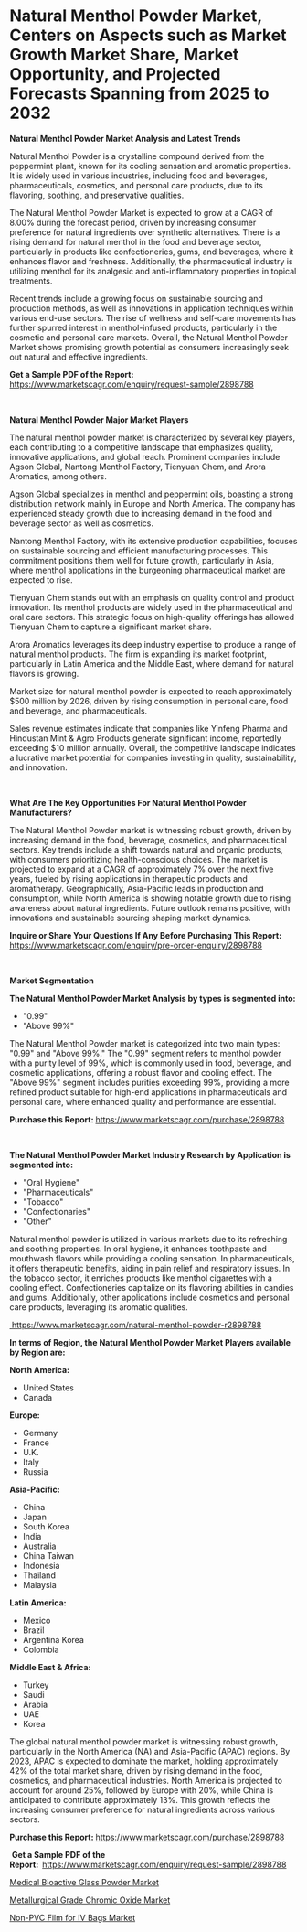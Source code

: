 <p><h1>Natural Menthol Powder Market, Centers on Aspects such as Market Growth Market Share, Market Opportunity, and Projected Forecasts Spanning from 2025 to 2032</h1></p><p><strong>Natural Menthol Powder Market Analysis and Latest Trends</strong></p>
<p><p>Natural Menthol Powder is a crystalline compound derived from the peppermint plant, known for its cooling sensation and aromatic properties. It is widely used in various industries, including food and beverages, pharmaceuticals, cosmetics, and personal care products, due to its flavoring, soothing, and preservative qualities.</p><p>The Natural Menthol Powder Market is expected to grow at a CAGR of 8.00% during the forecast period, driven by increasing consumer preference for natural ingredients over synthetic alternatives. There is a rising demand for natural menthol in the food and beverage sector, particularly in products like confectioneries, gums, and beverages, where it enhances flavor and freshness. Additionally, the pharmaceutical industry is utilizing menthol for its analgesic and anti-inflammatory properties in topical treatments.</p><p>Recent trends include a growing focus on sustainable sourcing and production methods, as well as innovations in application techniques within various end-use sectors. The rise of wellness and self-care movements has further spurred interest in menthol-infused products, particularly in the cosmetic and personal care markets. Overall, the Natural Menthol Powder Market shows promising growth potential as consumers increasingly seek out natural and effective ingredients.</p></p>
<p><strong>Get a Sample PDF of the Report:&nbsp;</strong> <a href="https://www.marketscagr.com/enquiry/request-sample/2898788?utm_campaign=2114&utm_medium=2&utm_source=Github&utm_content=ia&utm_term=15032025&utm_id=natural-menthol-powder">https://www.marketscagr.com/enquiry/request-sample/2898788</a></p>
<p>&nbsp;</p>
<p><strong>Natural Menthol Powder Major Market Players</strong></p>
<p><p>The natural menthol powder market is characterized by several key players, each contributing to a competitive landscape that emphasizes quality, innovative applications, and global reach. Prominent companies include Agson Global, Nantong Menthol Factory, Tienyuan Chem, and Arora Aromatics, among others.</p><p>Agson Global specializes in menthol and peppermint oils, boasting a strong distribution network mainly in Europe and North America. The company has experienced steady growth due to increasing demand in the food and beverage sector as well as cosmetics. </p><p>Nantong Menthol Factory, with its extensive production capabilities, focuses on sustainable sourcing and efficient manufacturing processes. This commitment positions them well for future growth, particularly in Asia, where menthol applications in the burgeoning pharmaceutical market are expected to rise.</p><p>Tienyuan Chem stands out with an emphasis on quality control and product innovation. Its menthol products are widely used in the pharmaceutical and oral care sectors. This strategic focus on high-quality offerings has allowed Tienyuan Chem to capture a significant market share.</p><p>Arora Aromatics leverages its deep industry expertise to produce a range of natural menthol products. The firm is expanding its market footprint, particularly in Latin America and the Middle East, where demand for natural flavors is growing.</p><p>Market size for natural menthol powder is expected to reach approximately $500 million by 2026, driven by rising consumption in personal care, food and beverage, and pharmaceuticals.</p><p>Sales revenue estimates indicate that companies like Yinfeng Pharma and Hindustan Mint & Agro Products generate significant income, reportedly exceeding $10 million annually. Overall, the competitive landscape indicates a lucrative market potential for companies investing in quality, sustainability, and innovation.</p></p>
<p>&nbsp;</p>
<p><strong>What Are The Key Opportunities For Natural Menthol Powder Manufacturers?</strong></p>
<p><p>The Natural Menthol Powder market is witnessing robust growth, driven by increasing demand in the food, beverage, cosmetics, and pharmaceutical sectors. Key trends include a shift towards natural and organic products, with consumers prioritizing health-conscious choices. The market is projected to expand at a CAGR of approximately 7% over the next five years, fueled by rising applications in therapeutic products and aromatherapy. Geographically, Asia-Pacific leads in production and consumption, while North America is showing notable growth due to rising awareness about natural ingredients. Future outlook remains positive, with innovations and sustainable sourcing shaping market dynamics.</p></p>
<p><strong>Inquire or Share Your Questions If Any Before Purchasing This Report:</strong> <a href="https://www.marketscagr.com/enquiry/pre-order-enquiry/2898788?utm_campaign=2114&utm_medium=2&utm_source=Github&utm_content=ia&utm_term=15032025&utm_id=natural-menthol-powder">https://www.marketscagr.com/enquiry/pre-order-enquiry/2898788</a></p>
<p>&nbsp;</p>
<p><strong>Market Segmentation</strong></p>
<p><strong>The Natural Menthol Powder Market Analysis by types is segmented into:</strong></p>
<p><ul><li>"0.99"</li><li>"Above 99%"</li></ul></p>
<p><p>The Natural Menthol Powder market is categorized into two main types: "0.99" and "Above 99%." The "0.99" segment refers to menthol powder with a purity level of 99%, which is commonly used in food, beverage, and cosmetic applications, offering a robust flavor and cooling effect. The "Above 99%" segment includes purities exceeding 99%, providing a more refined product suitable for high-end applications in pharmaceuticals and personal care, where enhanced quality and performance are essential.</p></p>
<p><strong>Purchase this Report:&nbsp;</strong><a href="https://www.marketscagr.com/purchase/2898788?utm_campaign=2114&utm_medium=2&utm_source=Github&utm_content=ia&utm_term=15032025&utm_id=natural-menthol-powder">https://www.marketscagr.com/purchase/2898788</a></p>
<p>&nbsp;</p>
<p><strong>The Natural Menthol Powder Market Industry Research by Application is segmented into:</strong></p>
<p><ul><li>"Oral Hygiene"</li><li>"Pharmaceuticals"</li><li>"Tobacco"</li><li>"Confectionaries"</li><li>"Other"</li></ul></p>
<p><p>Natural menthol powder is utilized in various markets due to its refreshing and soothing properties. In oral hygiene, it enhances toothpaste and mouthwash flavors while providing a cooling sensation. In pharmaceuticals, it offers therapeutic benefits, aiding in pain relief and respiratory issues. In the tobacco sector, it enriches products like menthol cigarettes with a cooling effect. Confectioneries capitalize on its flavoring abilities in candies and gums. Additionally, other applications include cosmetics and personal care products, leveraging its aromatic qualities.</p></p>
<p><a href="https://www.marketscagr.com/natural-menthol-powder-r2898788?utm_campaign=2114&utm_medium=2&utm_source=Github&utm_content=ia&utm_term=15032025&utm_id=natural-menthol-powder">&nbsp;https://www.marketscagr.com/natural-menthol-powder-r2898788</a></p>
<p><strong>In terms of Region, the Natural Menthol Powder Market Players available by Region are:</strong></p>
<p>
    <p> <strong> North America: </strong>
        <ul>
            <li>United States</li>
            <li>Canada</li>
        </ul>
        </p> 
    <p> <strong> Europe: </strong>
        <ul>
            <li>Germany</li>
            <li>France</li>
            <li>U.K.</li>
            <li>Italy</li>
            <li>Russia</li>
        </ul>
        </p> 
    <p> <strong> Asia-Pacific: </strong>
        <ul>
            <li>China</li>
            <li>Japan</li>
            <li>South Korea</li>
            <li>India</li>
            <li>Australia</li>
            <li>China Taiwan</li>
            <li>Indonesia</li>
            <li>Thailand</li>
            <li>Malaysia</li>
        </ul>
        </p> 
    <p> <strong> Latin America: </strong>
        <ul>
            <li>Mexico</li>
            <li>Brazil</li>
            <li>Argentina Korea</li>
            <li>Colombia</li>
        </ul>
        </p> 
    <p> <strong> Middle East & Africa: </strong>
        <ul>
            <li>Turkey</li>
            <li>Saudi</li>
            <li>Arabia</li>
            <li>UAE</li>
            <li>Korea</li>
        </ul>
    </p>
    </p>
<p><p>The global natural menthol powder market is witnessing robust growth, particularly in the North America (NA) and Asia-Pacific (APAC) regions. By 2023, APAC is expected to dominate the market, holding approximately 42% of the total market share, driven by rising demand in the food, cosmetics, and pharmaceutical industries. North America is projected to account for around 25%, followed by Europe with 20%, while China is anticipated to contribute approximately 13%. This growth reflects the increasing consumer preference for natural ingredients across various sectors.</p></p>
<p><strong>Purchase this Report: </strong><a href="https://www.marketscagr.com/purchase/2898788?utm_campaign=2114&utm_medium=2&utm_source=Github&utm_content=ia&utm_term=15032025&utm_id=natural-menthol-powder">https://www.marketscagr.com/purchase/2898788</a></p>
<p>&nbsp;<strong>Get a Sample PDF of the Report:&nbsp;&nbsp;</strong><a href="https://www.marketscagr.com/enquiry/request-sample/2898788?utm_campaign=2114&utm_medium=2&utm_source=Github&utm_content=ia&utm_term=15032025&utm_id=natural-menthol-powder">https://www.marketscagr.com/enquiry/request-sample/2898788</a></p>
<p><strong></strong></p>
<p><p><a href="https://github.com/sionepeppess/Market-Research-Report-List-1/blob/main/medical-bioactive-glass-powder-market.md?utm_campaign=2114&utm_medium=2&utm_source=Github&utm_content=ia&utm_term=15032025&utm_id=natural-menthol-powder">Medical Bioactive Glass Powder Market</a></p><p><a href="https://github.com/tamvrosiya/Market-Research-Report-List-6/blob/main/metallurgical-grade-chromic-oxide-market.md?utm_campaign=2114&utm_medium=2&utm_source=Github&utm_content=ia&utm_term=15032025&utm_id=natural-menthol-powder">Metallurgical Grade Chromic Oxide Market</a></p><p><a href="https://github.com/pizolina/Market-Research-Report-List-7/blob/main/non-pvc-film-for-iv-bags-market.md?utm_campaign=2114&utm_medium=2&utm_source=Github&utm_content=ia&utm_term=15032025&utm_id=natural-menthol-powder">Non-PVC Film for IV Bags Market</a></p></p>